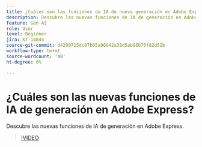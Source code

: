 ```yaml
---
title: ¿Cuáles son las funciones de IA de nueva generación en Adobe Express?
description: Descubre las nuevas funciones de IA de generación en Adobe Express
feature: Gen AI
role: User
level: Beginner
jira: KT-14844
source-git-commit: d4290715dc87b65a96942a38d5ab96b76f82d52b
workflow-type: tm+mt
source-wordcount: '40'
ht-degree: 0%

---
```


# ¿Cuáles son las nuevas funciones de IA de generación en Adobe Express?

Descubre las nuevas funciones de IA de generación en Adobe Express.

>[!VIDEO](https://video.tv.adobe.com/v/3427018?quality=12&learn=on&hidetitle=true)
